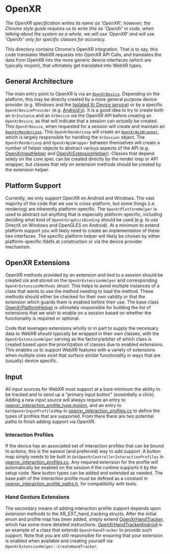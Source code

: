 # OpenXR

*The OpenXR specification writes its name as 'OpenXR'; however, the Chrome
style guide requires us to write this as 'OpenXr' in code, when talking about
the system as a whole, we will use 'OpenXR' and will use 'OpenXr' only for
specific classes for accuracy.*

This directory contains Chrome's OpenXR integration. That is to say, this
code translates WebXR requests into OpenXR API Calls, and translates the data
from OpenXR into the more generic device interfaces (which are typically mojom),
that ultimately get translated into WebXR types.

## General Architecture

The main entry point to OpenXR is via an [`OpenXrDevice`](openxr_device.h).
Depending on the platform, this may be directly created by a more general
purpose device provider (e.g. Windows and the [Isolated Xr Device service][xr_device_service])
or by a specific `OpenXrDeviceProvider` (e.g. [Android's](../../../components/webxr/android/openxr_device_provider.h)).
It is a good idea to try to create both an `XrInstance` and an `XrDevice` via
the OpenXR API before creating an `OpenXrDevice`, as that will indicate that a
session can *actually* be created. This `OpenXrDevice`, when requested for a
session will create and maintain an [`OpenXrRenderLoop`](openxr_render_loop.h).
This `OpenXrRenderLoop` will create an [`OpenXrApiWrapper`](openxr_api_wrapper.h),
which is largely responsible for handling the `XrSession` object. The
`OpenXrRenderLoop` and `OpenXrApiWrapper` between themselves will create a
number of helper objects to abstract various aspects of the API (e.g. [OpenXrInputHelper](openxr_inut_helper.h)
and [OpenXrExtensionHelper](openxr_extension_helper.h)). Classes that depend
solely on the core spec can be created directly by the render loop or API
wrapper; but classes that rely on extension methods should be created by the
extension helper.

## Platform Support

Currently, we only support OpenXR on Android and Windows. The vast majority of
the code that we use is cross-platform, but some things (i.e. rendering) are
inherently platform-specific. The `OpenXrPlatformHelper` is used to abstract out
anything that is especially platform-specific, including deciding what kind of
`OpenXrGraphicsBinding` should be used (e.g. to use DirectX on Windows and
OpenGLES on Android). At a minimum to extend platform support you will likely
need to create an implementation of these two interfaces. The specific platform
helper will likely be chosen by either platform-specific ifdefs at construction
or via the device provider mechanism.

## OpenXR Extensions

OpenXR methods provided by an extension and tied to a session should be created
via and stored on the `OpenXrExtensionHelper` and corresponding
`OpenXrExtensionMethods` struct. This helps to avoid multiple instances of a
class that wants to use the method needing to load the method. These methods
should either be checked for their own validity or that the extension which
guards them is enabled before their use. The base class [OpenXrPlatformHelper](openxr_platform_helper.h)
is ultimately responsible for building the list of extensions that we wish to
enable on a session based on whether the functionality is required or optional.

Code that leverages extensions wholly or in part to supply the necessary data to
WebXR should typically be wrapped in their own classes, with the
`OpenXrExtensionHelper` serving as the factory/arbiter of which class is created
based upon the prioritization of classes due to enabled extensions. This enables
us to support WebXR features with a variety of extensions when multiple ones
exist that surface similar functionality in ways that are (usually) device
specific.

## Input

All input sources for WebXR must support at a bare minimum the ability to be
tracked and to send up a "primary input button" (essentially a click). Adding
a new input source will always require an entry to [openxr_interaction_profile_type.mojom](../public/mojom/openxr_interaction_profile_type.mojom),
and an entry to `GetOpenXrInputProfilesMap` in [openxr_interaction_profiles.cc](openxr_interaction_profiles.cc)
to define the types of profiles that are supported. From there there are two
potential paths to finish adding support via OpenXR.

### Interaction Profiles

If the device has an associated set of interaction profiles that can be bound to
actions, this is the easiest (and preferred) way to add support. A button map
simply needs to be built in `GetOpenXrControllerInteractionProfiles` in [openxr_interaction_profiles.cc](openxr_interaction_profiles.cc).
Any required extension for the profile will automatically be enabled on the
session if the runtime supports it by the setup code. New button types can be
added and extended as needed. The base path of the interaction profile must be
defined as a constant in [openxr_interaction_profile_paths.h](openxr_interaction_profile_paths.h),
for compatibility with tests.

### Hand Gesture Extensions

The secondary means of adding interaction profile support depends upon extension
methods to the XR_EXT_hand_tracking structs. After the initial enum and profile
map has been added, simply extend [OpenXrHandTracker](openxr_hand_tracker.h),
which has some more detailed instructions. [OpenXrHandTrackerAndroid](android/openxr_hand_tracker_android.h)
is an example of a class that extends `OpenXrHandTracker` to provide such
support. Note that you are still responsible for ensuring that your extension is
enabled when available and creating yourself via
`OpenXrExtensionHelper::CreateHandTracker`.

[xr_device_service]: https://source.chromium.org/chromium/chromium/src/+/main:content/services/isolated_xr_device/README.md
